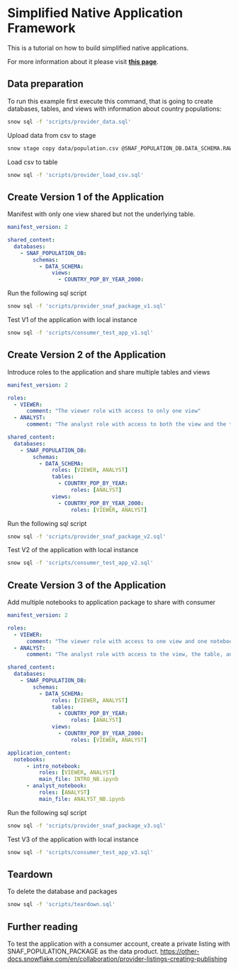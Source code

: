 # Simplified Native Application Framework

This is a tutorial on how to build simplified native applications.

For more information about it please visit **[this page](https://docs.snowflake.com/)**.

## Data preparation

To run this example first execute this command, that is going to create databases, tables, and views with information about country populations:
```sh
snow sql -f 'scripts/provider_data.sql'
```

Upload data from csv to stage

```sh
snow stage copy data/population.csv @SNAF_POPULATION_DB.DATA_SCHEMA.RAW_DATA
```

Load csv to table
```sh
snow sql -f 'scripts/provider_load_csv.sql'
```

## Create Version 1 of the Application
Manifest with only one view shared but not the underlying table. 

```yml
manifest_version: 2

shared_content:
  databases:
    - SNAF_POPULATION_DB:
        schemas:
          - DATA_SCHEMA:
              views:
                - COUNTRY_POP_BY_YEAR_2000:
```

Run the following sql script
```sh
snow sql -f 'scripts/provider_snaf_package_v1.sql'
```

Test V1 of the application with local instance
```sh
snow sql -f 'scripts/consumer_test_app_v1.sql'
```

## Create Version 2 of the Application
Introduce roles to the application and share multiple tables and views 

```yml
manifest_version: 2

roles:
  - VIEWER:
      comment: "The viewer role with access to only one view"
  - ANALYST:
      comment: "The analyst role with access to both the view and the table"

shared_content:
  databases:
    - SNAF_POPULATION_DB:
        schemas:
          - DATA_SCHEMA:
              roles: [VIEWER, ANALYST]
              tables:
                - COUNTRY_POP_BY_YEAR:
                    roles: [ANALYST]
              views:
                - COUNTRY_POP_BY_YEAR_2000:
                    roles: [VIEWER, ANALYST]

```

Run the following sql script
```sh
snow sql -f 'scripts/provider_snaf_package_v2.sql'
```

Test V2 of the application with local instance
```sh
snow sql -f 'scripts/consumer_test_app_v2.sql'
```

## Create Version 3 of the Application
Add multiple notebooks to application package to share with consumer
``` yml
manifest_version: 2

roles:
  - VIEWER:
      comment: "The viewer role with access to one view and one notebook"
  - ANALYST:
      comment: "The analyst role with access to the view, the table, and both the notebooks"

shared_content:
  databases:
    - SNAF_POPULATION_DB:
        schemas:
          - DATA_SCHEMA:
              roles: [VIEWER, ANALYST]
              tables:
                - COUNTRY_POP_BY_YEAR:
                    roles: [ANALYST]
              views:
                - COUNTRY_POP_BY_YEAR_2000:
                    roles: [VIEWER, ANALYST]

application_content:
  notebooks:
      - intro_notebook:
          roles: [VIEWER, ANALYST]
          main_file: INTRO_NB.ipynb
      - analyst_notebook:
          roles: [ANALYST]
          main_file: ANALYST_NB.ipynb
```

Run the following sql script
```sh
snow sql -f 'scripts/provider_snaf_package_v3.sql'
```

Test V3 of the application with local instance
```sh
snow sql -f 'scripts/consumer_test_app_v3.sql'
```

## Teardown
To delete the database and packages

```sh
snow sql -f 'scripts/teardown.sql'
```

## Further reading
To test the application with a consumer account, create a private listing with SNAF_POPULATION_PACKAGE as the data product. 
https://other-docs.snowflake.com/en/collaboration/provider-listings-creating-publishing